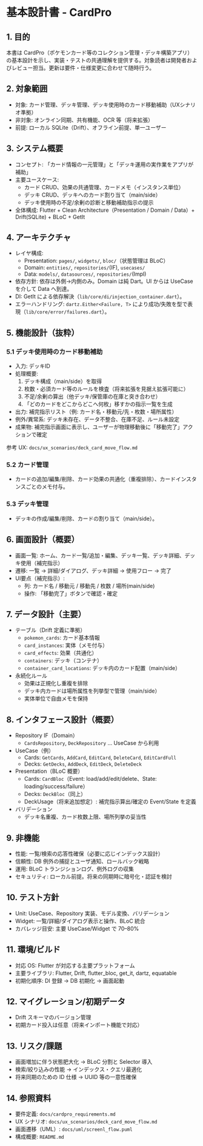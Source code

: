 # 基本設計書 - CardPro

## 1. 目的
本書は CardPro（ポケモンカード等のコレクション管理・デッキ構築アプリ）の基本設計を示し、実装・テストの共通理解を提供する。対象読者は開発者およびレビュー担当。更新は要件・仕様変更に合わせて随時行う。

## 2. 対象範囲
- 対象: カード管理、デッキ管理、デッキ使用時のカード移動補助（UXシナリオ準拠）
- 非対象: オンライン同期、共有機能、OCR 等（将来拡張）
- 前提: ローカル SQLite（Drift）、オフライン前提、単一ユーザー

## 3. システム概要
- コンセプト: 「カード情報の一元管理」と「デッキ運用の実作業をアプリが補助」
- 主要ユースケース:
  - カード CRUD、効果の共通管理、カードメモ（インスタンス単位）
  - デッキ CRUD、デッキへのカード割り当て（main/side）
  - デッキ使用時の不足/余剰の診断と移動補助指示の提示
- 全体構成: Flutter + Clean Architecture（Presentation / Domain / Data）+ Drift(SQLite) + BLoC + GetIt

## 4. アーキテクチャ
- レイヤ構成:
  - Presentation: `pages/`, `widgets/`, `bloc/`（状態管理は BLoC）
  - Domain: `entities/`, `repositories/`(IF), `usecases/`
  - Data: `models/`, `datasources/`, `repositories/`(Impl)
- 依存方針: 依存は外側→内側のみ。Domain は純 Dart。UI からは UseCase を介して Data へ到達。
- DI: GetIt による依存解決（`lib/core/di/injection_container.dart`）。
- エラーハンドリング: `dartz.Either<Failure, T>` により成功/失敗を型で表現（`lib/core/error/failures.dart`）。

## 5. 機能設計（抜粋）

### 5.1 デッキ使用時のカード移動補助
- 入力: デッキID
- 処理概要:
  1) デッキ構成（main/side）を取得
  2) 枚数・必須カード等のルールを検査（将来拡張を見据え拡張可能に）
  3) 不足/余剰の算出（他デッキ/保管庫の在庫と突き合わせ）
  4) 「どのカードをどこからどこへ何枚」移すかの指示一覧を生成
- 出力: 補完指示リスト（例: カード名・移動元/先・枚数・場所属性）
- 例外/異常系: デッキ未存在、データ不整合、在庫不足、ルール未設定
- 成果物: 補完指示画面に表示し、ユーザーが物理移動後に「移動完了」アクションで確定

参考 UX: `docs/ux_scenarios/deck_card_move_flow.md`

### 5.2 カード管理
- カードの追加/編集/削除、カード効果の共通化（重複排除）、カードインスタンスごとのメモ付与。

### 5.3 デッキ管理
- デッキの作成/編集/削除、カードの割り当て（main/side）。

## 6. 画面設計（概要）
- 画面一覧: ホーム、カード一覧/追加・編集、デッキ一覧、デッキ詳細、デッキ使用（補完指示）
- 遷移: 一覧 → 詳細/ダイアログ、デッキ詳細 → 使用フロー → 完了
- UI要点（補完指示）:
  - 列: カード名 / 移動元 / 移動先 / 枚数 / 場所(main/side)
  - 操作: 「移動完了」ボタンで確認・確定

## 7. データ設計（主要）
- テーブル（Drift 定義に準拠）
  - `pokemon_cards`: カード基本情報
  - `card_instances`: 実体（メモ付与）
  - `card_effects`: 効果（共通化）
  - `containers`: デッキ（コンテナ）
  - `container_card_locations`: デッキ内のカード配置（main/side）
- 永続化ルール
  - 効果は正規化し重複を排除
  - デッキ内カードは場所属性を列挙型で管理（main/side）
  - 実体単位で自由メモを保持

## 8. インタフェース設計（概要）
- Repository IF（Domain）
  - `CardsRepository`, `DeckRepository` … UseCase から利用
- UseCase（例）
  - Cards: `GetCards`, `AddCard`, `EditCard`, `DeleteCard`, `EditCardFull`
  - Decks: `GetDecks`, `AddDeck`, `EditDeck`, `DeleteDeck`
- Presentation（BLoC 概要）
  - Cards: `CardBloc`（Event: load/add/edit/delete、State: loading/success/failure）
  - Decks: `DeckBloc`（同上）
  - DeckUsage（将来追加想定）: 補完指示算出/確定の Event/State を定義
- バリデーション
  - デッキ名重複、カード枚数上限、場所列挙の妥当性

## 9. 非機能
- 性能: 一覧/検索の応答性確保（必要に応じインデックス設計）
- 信頼性: DB 例外の捕捉とユーザ通知、ロールバック戦略
- 運用: BLoC トランジションログ、例外ログの収集
- セキュリティ: ローカル前提。将来の同期時に暗号化・認証を検討

## 10. テスト方針
- Unit: UseCase、Repository 実装、モデル変換、バリデーション
- Widget: 一覧/詳細/ダイアログ表示と操作、BLoC 統合
- カバレッジ目安: 主要 UseCase/Widget で 70–80%

## 11. 環境/ビルド
- 対応 OS: Flutter が対応する主要プラットフォーム
- 主要ライブラリ: Flutter, Drift, flutter_bloc, get_it, dartz, equatable
- 初期化順序: DI 登録 → DB 初期化 → 画面起動

## 12. マイグレーション/初期データ
- Drift スキーマのバージョン管理
- 初期カード投入は任意（将来インポート機能で対応）

## 13. リスク/課題
- 画面増加に伴う状態肥大化 → BLoC 分割と Selector 導入
- 検索/絞り込みの性能 → インデックス・クエリ最適化
- 将来同期のための ID 仕様 → UUID 等の一意性確保

## 14. 参照資料
- 要件定義: `docs/cardpro_requirements.md`
- UX シナリオ: `docs/ux_scenarios/deck_card_move_flow.md`
- 画面遷移（UML）: `docs/uml/screenl_flow.puml`
- 構成概要: `README.md`

